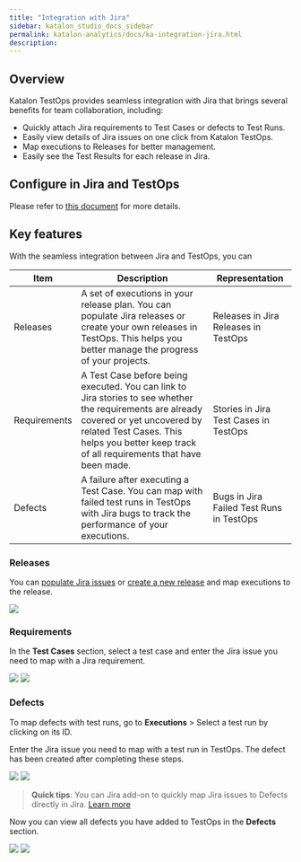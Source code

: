 ```yaml
---
title: "Integration with Jira" 
sidebar: katalon_studio_docs_sidebar
permalink: katalon-analytics/docs/ka-integration-jira.html 
description: 
---
```

## Overview

Katalon TestOps provides seamless integration with Jira that brings several benefits for team collaboration, including:
- Quickly attach Jira requirements to Test Cases or defects to Test Runs.
- Easily view details of Jira issues on one click from Katalon TestOps.
- Map executions to Releases for better management.
- Easily see the Test Results for each release in Jira.

## Configure in Jira and TestOps

Please refer to [this document](https://docs.katalon.com/katalon-analytics/docs/kt-jira-config.html) for more details.

## Key features

With the seamless integration between Jira and TestOps, you can 


| Item         | Description                                                                                                                                                                                                                           | Representation                           |
|--------------|---------------------------------------------------------------------------------------------------------------------------------------------------------------------------------------------------------------------------------------|------------------------------------------|
| Releases     | A set of executions in your release plan. You can populate Jira releases or create your own releases in TestOps. This helps you better manage the progress of your projects.                                                          | Releases in Jira Releases in TestOps     |
| Requirements | A Test Case before being executed. You can link to Jira stories to see whether the requirements are already covered or yet uncovered by related Test Cases. This helps you better keep track of all requirements that have been made. | Stories in Jira Test Cases in TestOps    |
| Defects      | A failure after executing a Test Case. You can map with failed test runs in TestOps with Jira bugs to track the performance of your executions.                                                                                       | Bugs in Jira Failed Test Runs in TestOps |

### Releases

You can [populate Jira issues](https://docs.katalon.com/katalon-analytics/docs/kt-jira-release.html) or [create a new release](https://docs.katalon.com/katalon-analytics/docs/release.html) and map executions to the release.

<img src="https://github.com/katalon-studio/docs-images/raw/master/katalon-analytics/docs/release/release-list.png" width="" height="">

### Requirements

In the **Test Cases** section, select a test case and enter the Jira issue you need to map with a Jira requirement.

<img src="https://github.com/katalon-studio/docs-images/raw/master/katalon-analytics/docs/ka-integration-jira/requirements-jira.png" width="" height="">


<img src="https://github.com/katalon-studio/docs-images/raw/master/katalon-analytics/docs/ka-integration-jira/requirements-testops.png" width="" height="">


### Defects

To map defects with test runs, go to **Executions** > Select a test run by clicking on its ID.

Enter the Jira issue you need to map with a test run in TestOps. The defect has been created after completing these steps.

<img src="https://github.com/katalon-studio/docs-images/raw/master/katalon-analytics/docs/ka-integration-jira/defects-jira.png" width="" height="">

<img src="https://github.com/katalon-studio/docs-images/raw/master/katalon-analytics/docs/ka-integration-jira/defects-testops.png" width="" height="">

> **Quick tips**: You can Jira add-on to quickly map Jira issues to Defects directly in Jira. [Learn more](https://docs.katalon.com/katalon-analytics/docs/kt-jira-issue.html)

Now you can view all defects you have added to TestOps in the **Defects** section.


<img src="https://github.com/katalon-studio/docs-images/raw/master/katalon-analytics/docs/ka-integration-jira/defect-tab.png" width="" height="">

<img src="https://github.com/katalon-studio/docs-images/raw/master/katalon-analytics/docs/ka-integration-jira/defect-menu.png" width="" height="">

